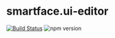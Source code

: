 # smartface.ui-editor

[![Build Status](https://travis-ci.org/smartface/smartface.ui-editor.svg)](https://travis-ci.org/smartface/smartface.ui-editor)
![npm version](https://img.shields.io/npm/v/@smartface/smartface.ui-editor.svg?style=flat)

